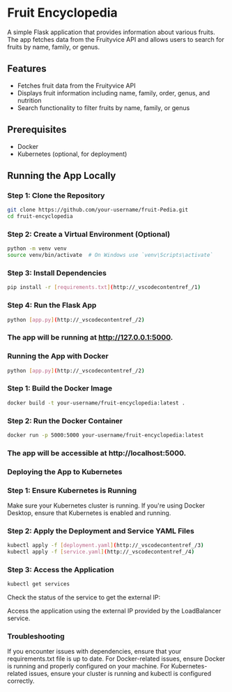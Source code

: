 # Fruit Encyclopedia

A simple Flask application that provides information about various fruits. The app fetches data from the Fruityvice API and allows users to search for fruits by name, family, or genus.

## Features

- Fetches fruit data from the Fruityvice API
- Displays fruit information including name, family, order, genus, and nutrition
- Search functionality to filter fruits by name, family, or genus

## Prerequisites

- Docker
- Kubernetes (optional, for deployment)

## Running the App Locally

### Step 1: Clone the Repository

```sh
git clone https://github.com/your-username/fruit-Pedia.git
cd fruit-encyclopedia
```
### Step 2: Create a Virtual Environment (Optional)

```sh
python -m venv venv
source venv/bin/activate  # On Windows use `venv\Scripts\activate`

 ```

### Step 3: Install Dependencies
 ```sh
 pip install -r [requirements.txt](http://_vscodecontentref_/1)
 ```
### Step 4: Run the Flask App
```sh
python [app.py](http://_vscodecontentref_/2)
```
### The app will be running at http://127.0.0.1:5000.

### Running the App with Docker
```sh
python [app.py](http://_vscodecontentref_/2)
```
### Step 1: Build the Docker Image
```sh
docker build -t your-username/fruit-encyclopedia:latest .
```
### Step 2: Run the Docker Container

```sh
docker run -p 5000:5000 your-username/fruit-encyclopedia:latest
```
### The app will be accessible at http://localhost:5000.

### Deploying the App to Kubernetes
### Step 1: Ensure Kubernetes is Running
 Make sure your Kubernetes cluster is running. If you're using Docker Desktop, ensure that Kubernetes is enabled and running.

### Step 2: Apply the Deployment and Service YAML Files
```sh
kubectl apply -f [deployment.yaml](http://_vscodecontentref_/3)
kubectl apply -f [service.yaml](http://_vscodecontentref_/4)
```
### Step 3: Access the Application
```sh
kubectl get services
```
Check the status of the service to get the external IP:

Access the application using the external IP provided by the LoadBalancer service.

### Troubleshooting
If you encounter issues with dependencies, ensure that your requirements.txt file is up to date.
For Docker-related issues, ensure Docker is running and properly configured on your machine.
For Kubernetes-related issues, ensure your cluster is running and kubectl is configured correctly.
